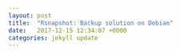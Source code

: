 ```yaml
---
layout: post
title:  "Rsnapshot: Backup solution on Debian"
date:   2017-12-15 12:34:07 +0000
categories: jekyll update
---
```

